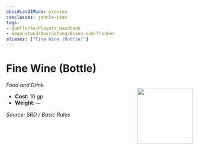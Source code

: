 ```yaml
---
obsidianUIMode: preview
cssclasses: json5e-item
tags:
- Quelle/5e/Players_Handbook
- Gegenstand/Ausrüstung/Essen-und-Trinken
aliases: ["Fine Wine (Bottle)"]
---
```

# Fine Wine (Bottle)
*Food and Drink*  
<img src="Symbolik/Gegenstände.webp" align="right" width="150">

- **Cost**: 10 gp
- **Weight**: ⏤

*Source: SRD / Basic Rules*